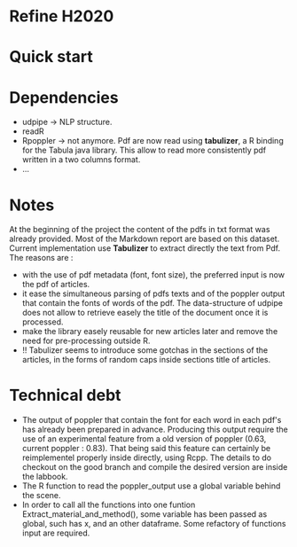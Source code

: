 # Refine H2020


# Quick start


# Dependencies

* udpipe -> NLP structure.
* readR 
* Rpoppler -> not anymore. Pdf are now read using **tabulizer**, a R binding for the Tabula java library. This allow to read more consistently pdf written in a two columns format.
* ...

# Notes

At the beginning of the project the content of the pdfs in txt format was already provided. Most of the Markdown report are based on this dataset.
Current implementation use **Tabulizer** to extract directly the text from Pdf. The reasons are :

* with the use of pdf metadata (font, font size), the preferred input is now the pdf of articles.
* it ease the simultaneous parsing of pdfs texts and of the poppler output that contain the fonts of words of the pdf. The data-structure of udpipe does not allow to retrieve easely the title of the document once it is processed.
* make the library easely reusable for new articles later and remove the need for pre-processing outside R.
* !! Tabulizer seems to introduce some gotchas in the sections of the articles, in the forms of random caps inside sections title of articles.


# Technical debt 

* The output of poppler that contain the font for each word in each pdf's has already been prepared in advance. Producing this output require the use of an experimental feature from a old version of poppler (0.63, current poppler : 0.83). That being said this feature can certainly be reimplementel properly inside directly, using Rcpp. The details to do checkout on the good branch and compile the desired version are inside the labbook.
* The R function to read the poppler_output use a global variable behind the scene. 
* In order to call all the functions into one funtion Extract_material_and_method(), some variable has been passed as global, such has x, and an other dataframe. Some refactory of functions input are required.
